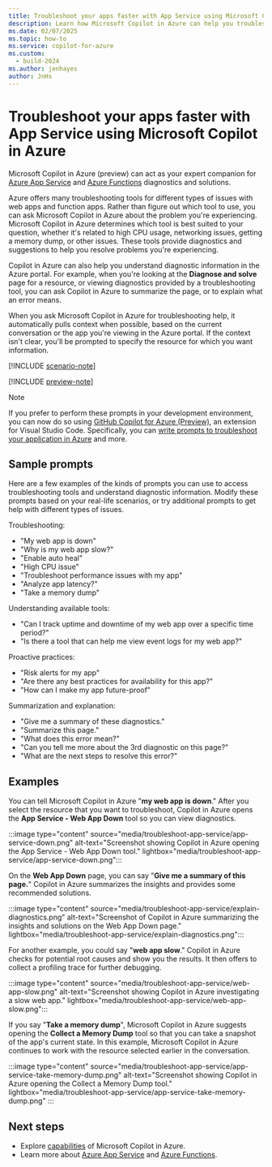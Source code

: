 ```yaml
---
title: Troubleshoot your apps faster with App Service using Microsoft Copilot in Azure
description: Learn how Microsoft Copilot in Azure can help you troubleshoot your web apps hosted with App Service.
ms.date: 02/07/2025
ms.topic: how-to
ms.service: copilot-for-azure
ms.custom:
  - build-2024
ms.author: jenhayes
author: JnHs
---
```


# Troubleshoot your apps faster with App Service using Microsoft Copilot in Azure

Microsoft Copilot in Azure (preview) can act as your expert companion for [Azure App Service](/azure/app-service/overview) and [Azure Functions](/azure/azure-functions/functions-overview) diagnostics and solutions.

Azure offers many troubleshooting tools for different types of issues with web apps and function apps. Rather than figure out which tool to use, you can ask Microsoft Copilot in Azure about the problem you're experiencing. Microsoft Copilot in Azure determines which tool is best suited to your question, whether it's related to high CPU usage, networking issues, getting a memory dump, or other issues. These tools provide diagnostics and suggestions to help you resolve problems you're experiencing.

Copilot in Azure can also help you understand diagnostic information in the Azure portal. For example, when you're looking at the **Diagnose and solve** page for a resource, or viewing diagnostics provided by a troubleshooting tool, you can ask Copilot in Azure to summarize the page, or to explain what an error means.

When you ask Microsoft Copilot in Azure for troubleshooting help, it automatically pulls context when possible, based on the current conversation or the app you're viewing in the Azure portal. If the context isn't clear, you'll be prompted to specify the resource for which you want information.

[!INCLUDE [scenario-note](includes/scenario-note.md)]

[!INCLUDE [preview-note](includes/preview-note.md)]

>[!Note]
>If you prefer to perform these prompts in your development environment, you can now do so using [GitHub Copilot for Azure (Preview)](/azure/developer/github-copilot-azure/introduction), an extension for Visual Studio Code. Specifically, you can [write prompts to troubleshoot your application in Azure](/azure/developer/github-copilot-azure/troubleshoot-examples) and more.

## Sample prompts

Here are a few examples of the kinds of prompts you can use to access troubleshooting tools and understand diagnostic information. Modify these prompts based on your real-life scenarios, or try additional prompts to get help with different types of issues.

Troubleshooting:

- "My web app is down"
- "Why is my web app slow?"
- "Enable auto heal"
- "High CPU issue"
- "Troubleshoot performance issues with my app"
- "Analyze app latency?"
- "Take a memory dump"

Understanding available tools:

- "Can I track uptime and downtime of my web app over a specific time period?"
- "Is there a tool that can help me view event logs for my web app?"

Proactive practices:

- "Risk alerts for my app"
- "Are there any best practices for availability for this app?"
- "How can I make my app future-proof"

Summarization and explanation:

- "Give me a summary of these diagnostics."
- "Summarize this page."
- "What does this error mean?"
- "Can you tell me more about the 3rd diagnostic on this page?"
- "What are the next steps to resolve this error?"

## Examples

You can tell Microsoft Copilot in Azure "**my web app is down**." After you select the resource that you want to troubleshoot, Copilot in Azure opens the **App Service - Web App Down** tool so you can view diagnostics.

:::image type="content" source="media/troubleshoot-app-service/app-service-down.png" alt-text="Screenshot showing Copilot in Azure opening the App Service - Web App Down tool." lightbox="media/troubleshoot-app-service/app-service-down.png":::

On the **Web App Down** page, you can say "**Give me a summary of this page.**" Copilot in Azure summarizes the insights and provides some recommended solutions.

:::image type="content" source="media/troubleshoot-app-service/explain-diagnostics.png" alt-text="Screenshot of Copilot in Azure summarizing the insights and solutions on the Web App Down page." lightbox="media/troubleshoot-app-service/explain-diagnostics.png":::

For another example, you could say "**web app slow**." Copilot in Azure checks for potential root causes and show you the results. It then offers to collect a profiling trace for further debugging.

:::image type="content" source="media/troubleshoot-app-service/web-app-slow.png" alt-text="Screenshot showing Copilot in Azure investigating a slow web app." lightbox="media/troubleshoot-app-service/web-app-slow.png":::

If you say "**Take a memory dump**", Microsoft Copilot in Azure suggests opening the **Collect a Memory Dump** tool so that you can take a snapshot of the app's current state. In this example, Microsoft Copilot in Azure continues to work with the resource selected earlier in the conversation.

:::image type="content" source="media/troubleshoot-app-service/app-service-take-memory-dump.png" alt-text="Screenshot showing Copilot in Azure opening the Collect a Memory Dump tool." lightbox="media/troubleshoot-app-service/app-service-take-memory-dump.png" :::

## Next steps

- Explore [capabilities](capabilities.md) of Microsoft Copilot in Azure.
- Learn more about [Azure App Service](/azure/app-service/overview) and [Azure Functions](/azure/azure-functions/functions-overview).
